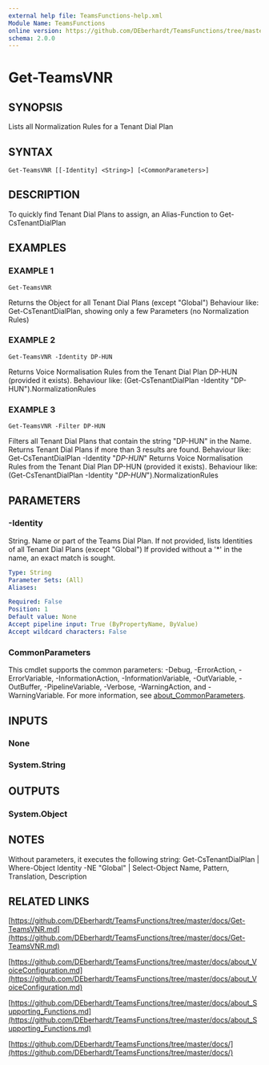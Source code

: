 ```yaml
---
external help file: TeamsFunctions-help.xml
Module Name: TeamsFunctions
online version: https://github.com/DEberhardt/TeamsFunctions/tree/master/docs/Get-TeamsVNR.md
schema: 2.0.0
---
```


# Get-TeamsVNR

## SYNOPSIS
Lists all Normalization Rules for a Tenant Dial Plan

## SYNTAX

```
Get-TeamsVNR [[-Identity] <String>] [<CommonParameters>]
```

## DESCRIPTION
To quickly find Tenant Dial Plans to assign, an Alias-Function to Get-CsTenantDialPlan

## EXAMPLES

### EXAMPLE 1
```
Get-TeamsVNR
```

Returns the Object for all Tenant Dial Plans (except "Global")
Behaviour like: Get-CsTenantDialPlan, showing only a few Parameters (no Normalization Rules)

### EXAMPLE 2
```
Get-TeamsVNR -Identity DP-HUN
```

Returns Voice Normalisation Rules from the Tenant Dial Plan DP-HUN (provided it exists).
Behaviour like: (Get-CsTenantDialPlan -Identity "DP-HUN").NormalizationRules

### EXAMPLE 3
```
Get-TeamsVNR -Filter DP-HUN
```

Filters all Tenant Dial Plans that contain the string "DP-HUN" in the Name.
Returns Tenant Dial Plans if more than 3 results are found.
Behaviour like: Get-CsTenantDialPlan -Identity "*DP-HUN*"
Returns Voice Normalisation Rules from the Tenant Dial Plan DP-HUN (provided it exists).
Behaviour like: (Get-CsTenantDialPlan -Identity "*DP-HUN*").NormalizationRules

## PARAMETERS

### -Identity
String.
Name or part of the Teams Dial Plan.
If not provided, lists Identities of all Tenant Dial Plans (except "Global")
If provided without a '*' in the name, an exact match is sought.

```yaml
Type: String
Parameter Sets: (All)
Aliases:

Required: False
Position: 1
Default value: None
Accept pipeline input: True (ByPropertyName, ByValue)
Accept wildcard characters: False
```

### CommonParameters
This cmdlet supports the common parameters: -Debug, -ErrorAction, -ErrorVariable, -InformationAction, -InformationVariable, -OutVariable, -OutBuffer, -PipelineVariable, -Verbose, -WarningAction, and -WarningVariable. For more information, see [about_CommonParameters](http://go.microsoft.com/fwlink/?LinkID=113216).

## INPUTS

### None
### System.String
## OUTPUTS

### System.Object
## NOTES
Without parameters, it executes the following string:
Get-CsTenantDialPlan | Where-Object Identity -NE "Global" | Select-Object Name, Pattern, Translation, Description

## RELATED LINKS

[https://github.com/DEberhardt/TeamsFunctions/tree/master/docs/Get-TeamsVNR.md](https://github.com/DEberhardt/TeamsFunctions/tree/master/docs/Get-TeamsVNR.md)

[https://github.com/DEberhardt/TeamsFunctions/tree/master/docs/about_VoiceConfiguration.md](https://github.com/DEberhardt/TeamsFunctions/tree/master/docs/about_VoiceConfiguration.md)

[https://github.com/DEberhardt/TeamsFunctions/tree/master/docs/about_Supporting_Functions.md](https://github.com/DEberhardt/TeamsFunctions/tree/master/docs/about_Supporting_Functions.md)

[https://github.com/DEberhardt/TeamsFunctions/tree/master/docs/](https://github.com/DEberhardt/TeamsFunctions/tree/master/docs/)

